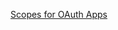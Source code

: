 [Scopes for OAuth Apps](https://developers.line.biz/en/docs/line-login/integrate-line-login/#scopes)